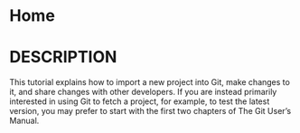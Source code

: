 # Home
DESCRIPTION
===========
This tutorial explains how to import a new project into Git, make changes to it, and share changes with other developers.
If you are instead primarily interested in using Git to fetch a project, for example, to test the latest version, you may prefer to start with the first two chapters of The Git User’s Manual.

